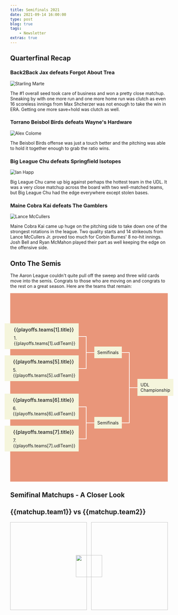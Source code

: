 ```yaml
---
title: Semifinals 2021
date: 2021-09-14 16:00:00
type: post
blog: true
tags:
    - Newsletter
extras: true
---
```


## Quarterfinal Recap

### Back2Back Jax defeats Forgot About Trea
![Starling Marte](https://a57.foxsports.com/fsvideoprod-a.akamaihd.net/img/Fox_Sports_Production/251/931/1280/720/starling.png?ve=1&tl=1)

The #1 overall seed took care of business and won a pretty close matchup. Sneaking by with one more run and one more home run was clutch as even 16 scoreless innings from Max Shcherzer was not enough to take the win in ERA. Getting one more save+hold was clutch as well.

### Torrano Beisbol Birds defeats Wayne's Hardware
![Alex Colome](https://img.mlbstatic.com/mlb-images/image/private/t_2x1/t_w1536/mlb/fi1c2s0uv5zxt3lvddje.jpg)

The Beisbol Birds offense was just a touch better and the pitching was able to hold it together enough to grab the ratio wins.

### Big League Chu defeats Springfield Isotopes
![Ian Happ](https://assets.cubsinsider.com/wp-content/uploads/2021/09/10073019/AP21249687697032-scaled.jpg)

Big League Chu came up big against perhaps the hottest team in the UDL. It was a very close matchup across the board with two well-matched teams, but Big League Chu had the edge everywhere except stolen bases.

### Maine Cobra Kai defeats The Gamblers
![Lance McCullers](https://cdn.theathletic.com/app/uploads/2021/09/12175750/GettyImages-1339874691-1024x683.jpg)

Maine Cobra Kai came up huge on the pitching side to take down one of the strongest rotations in the league. Two quality starts and 14 strikeouts from Lance McCullers Jr. proved too much for Corbin Burnes' 8 no-hit innings. Josh Bell and Ryan McMahon played their part as well keeping the edge on the offensive side.

## Onto The Semis

The Aaron League couldn't quite pull off the sweep and three wild cards move into the semis. Congrats to those who are moving on and congrats to the rest on a great season. Here are the teams that remain:
<div class="wrapper">
    <div class="item">
        <div class="item-parent">
            <p>UDL Championship</p>
        </div>
        <div class="item-childrens">
            <div class="item-child">
                <div class="item">
                    <div class="item-parent">
                        <p>Semifinals</p>
                    </div>
                    <div class="item-childrens">
                        <div class="item-child">
                            <div class="block">
                                <img :src="playoffs.teams[1].udlTeamLogo">
                                <div>
                                    <h2>{{playoffs.teams[1].title}}</h2>
                                    <p>1. {{playoffs.teams[1].udlTeam}}</p>
                                </div>
                            </div>
                        </div>
                        <div class="item-child">
                            <div class="block">
                                <img :src="playoffs.teams[5].udlTeamLogo">
                                <div>
                                    <h2>{{playoffs.teams[5].title}}</h2>
                                    <p>5. {{playoffs.teams[5].udlTeam}}</p>
                                </div>
                            </div>
                        </div>
                    </div>
                </div>
            </div>
            <div class="item-child">
                <div class="item">
                    <div class="item-parent">
                        <p>Semifinals</p>
                    </div>
                    <div class="item-childrens">
                        <div class="item-child">
                            <div class="block">
                                <img :src="playoffs.teams[6].udlTeamLogo">
                                <div>
                                    <h2>{{playoffs.teams[6].title}}</h2>
                                    <p>6. {{playoffs.teams[6].udlTeam}}</p>
                                </div>
                            </div>
                        </div>
                        <div class="item-child">
                            <div class="block">
                                <img :src="playoffs.teams[7].udlTeamLogo">
                                <div>
                                    <h2>{{playoffs.teams[7].title}}</h2>
                                    <p>7. {{playoffs.teams[7].udlTeam}}</p>
                                </div>
                            </div>
                        </div>
                    </div>
                </div>
            </div>
        </div>
    </div>
</div>

## Semifinal Matchups - A Closer Look
<div class="weekContainer" v-for="week in weeks">

<div class="matchupContainer" v-for="matchup in week.matchups">

<!-- add records and place in division -->
<h2>{{matchup.team1}} vs {{matchup.team2}}</h2>
<div class="matchupImages">
<img class="team1Img" :src="matchup.team1Img">
<img class="vsLogo" src="http://static1.comicvine.com/uploads/original/11112/111129141/5440487-1122329314-52705.png">
<img class="team2Img" :src="matchup.team2Img">
</div>
<p :inner-html.prop="matchup.story | newLines"></p>

</div>

</div>


<style>
.authorName {
    font-size: 1rem;
}

.titleHug {
    margin-bottom: .3em;
}

.articleContainer {
    display: grid;
    grid-template-columns: auto auto;
    grid-row-gap: 1em;
    grid-column-gap: 1em;
}

@media only screen and (max-width: 1024px) {
    .articleContainer {
        grid-template-columns: auto;
    }
}

.article {
    box-shadow: 0 4px 6px 0 hsla(0, 0%, 0%, 0.2);
    cursor: pointer;
}

.article:hover {
    box-shadow: 0 8px 12px 0 hsla(0, 0%, 0%, 0.4);
}

.article > img {
    display: block;
    width: 100%;
    height: 20em;
    object-fit: cover;
}

.article > div {
    padding: 1em;
    height: 3em;
}

.article h3 {
    margin: 0;
}

.article h3, .article span {
    color: #2c3e50;
}


.matchupImages {
    margin-top: 20px;
    display: grid;
    grid-template-columns: repeat(6, 1fr);
    grid-column-gap: 1em;
    grid-auto-rows: 20em;
}

/* @media (max-width: 1024px) {
    .matchupImages {
        grid-template-columns: auto;
        grid-row-gap: 1em;
    }
} */

.matchupImages > img {
    height: 20em;
    object-fit: cover;
}

.matchupImages > .team1Img { grid-column: 1 / 4; grid-row: 1; width: 100%; }
.matchupImages > .vsLogo { grid-column: 3 / 5; grid-row: 1; z-index: 1; height: 5em; width: 6em; margin: auto; }
.matchupImages > .team2Img { grid-column: 4 / 7; grid-row: 1; width: 100%; }

@media (max-width: 900px) {
   .matchupImages {
       grid-template-columns: auto;
       grid-template-rows: repeat(6, 1fr);
       grid-row-gap: 1em;
    }
   .matchupImages > .team1Img { grid-row: 1 / 4; grid-column: 1; }
   .matchupImages > .vsLogo { grid-row: 2 / 6; grid-column: 1; }
   .matchupImages > .team2Img { grid-row: 4 / 7; grid-column: 1; }
}

.wrapper {
    background-color: DarkSalmon;
    display: flex;
    height: 600px;
    justify-content: center;
}

.item {
    display: flex;
    flex-direction: row-reverse;
}
.item .block, .item p {
    margin: 0;
    background-color: Beige;
}
.item .block {
    padding: 10px;
    min-width: 15em;
}
.item-parent > p {
    padding: 10px;
}
.item-parent {
    position: relative;
    margin-left: 50px;
    display: flex;
    align-items: center;
}
.item-parent:after {
    position: absolute;
    content: '';
    width: 25px;
    height: 2px;
    left: 0;
    top: 50%;
    background-color: #fff;
    transform: translateX(-100%);
}
.item-childrens {
    display: flex;
    flex-direction: column;
    justify-content: center;
}
.item-child {
    display: flex;
    align-items: flex-start;
    justify-content: flex-end;
    margin-top: 10px;
    margin-bottom: 10px;
    position: relative;
}
.item-child:before {
    content: '';
    position: absolute;
    background-color: #fff;
    right: 0;
    top: 50%;
    transform: translateX(100%);
    width: 25px;
    height: 2px;
}
.item-child:after {
    content: '';
    position: absolute;
    background-color: #fff;
    right: -25px;
    height: calc(50% + 22px);
    width: 2px;
    top: 50%;
}
.item-child:last-child:after {
    transform: translateY(-100%);
}
.item-child:only-child:after {
    display: none;
}

.block {
    display: flex;
    align-items: flex-start;
    /* Beige */
    background: #333;
    padding: 1rem;
    max-width: 15rem;
    margin: 0 0 1rem 0;
}
.block > img {
    width: 75px;
    margin: 0 1rem 0 0;
}
.block > div {
    flex: 1;
}
.block h2 {
    font-weight: 500;
    margin: 0 0 0.5rem 0;
    font-size: 1rem;
}
</style>

<script>
export default {
  data() {
    return {
        playoffs: {
            teams: {
                "1": {
                    udlTeam: 'Back2Back Jax',
                    udlTeamLogo: 'https://larrybrownsports.com/wp-content/uploads/2016/07/max-scherzer-eyes.jpg',
                    title: "Aaron East Champ"
                },
                "6": {
                    udlTeam: 'Big League Chu',
                    udlTeamLogo: 'https://img.fantrax.com/logos/tmLogo_x1joq2kojf9xmujh_512.jpg',
                    title: "Aaron Wild Card #2"
                },
                "7": {
                    udlTeam: 'Maine Cobra Kai',
                    udlTeamLogo: 'https://g.espncdn.com/s/flblm/logos/At%20the%20Ballpark-Robb%20Harskamp/Ballpark-11.svg',
                    title: "Koufax Wild Card #1"
                },
                "5": {
                    udlTeam: 'Torrano Beisbol Birds',
                    udlTeamLogo: 'https://i.imgur.com/H2vkfYW.jpg',
                    title: "Aaron Wild Card #1"
                }
            }
        },
        weeks: [
            {
                matchups: [
                    {
                        team1: "Back2Back Jax",
                        team1Img: "https://www.mcclatchy-wires.com/incoming/avyj21/picture253936798/alternates/FREE_1140/Braves_Dodgers_Baseball_82350.jpg",
                        team2: "Torrano Beisbol Birds",
                        team2Img: "https://detroit.cbslocal.com/wp-content/uploads/sites/15909782/2021/09/GettyImages-1339074447-e1631196447188.jpg",
                        story: "Torrano Beisbol Birds get a potential two-starts from both Adam Wainwright and Rich Hill - so yay for old-dude pitching. The Birds had a touch more fire in their bats last week, but anything could happen and Back2Back Jax has stolen bases pretty well on lock. Back2Back Jax also gets Kershaw back for a potential 2 starts to go along with teammate Max Scherzer who is on quite a tear."
                    },
                    {
                        team1: "Big League Chu",
                        team1Img: "https://www.ajc.com/resizer/SWLPqPI02xELS3VGS9AVKeSbw68=/814x458/cloudfront-us-east-1.images.arcpublishing.com/ajc/S5WUKDZVIREQJHP3JDWHKYPAWQ.jpg",
                        team2: "Maine Cobra Kai",
                        team2Img: "https://9b16f79ca967fd0708d1-2713572fef44aa49ec323e813b06d2d9.ssl.cf2.rackcdn.com/1140x_a10-7_cTC/Miami-Marlins-v-Washington-Nationals-2-1631314656.jpg",
                        story: "Big League Chu had the better offense last week while Maine Cobra Kai had standout pitching. I could see a lot of categories \"meet in the middle\" and be very close. Two starts from E-Rod and Eovaldi give Cobra Kai the volume potential to be strong in strikeouts and quality starts again while Big League Chu almost certainly will run away with saves+holds. The ratios could be key."
                    }
                ]
            }
        ]
    };
  },
  filters: {
      newLines: function(str){
          return str.replace(/(\r\n|\n|\r)/gm, "<br><br>")
      }
  }
}
</script>